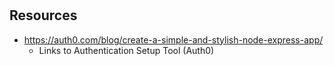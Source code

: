 #

## Resources
- https://auth0.com/blog/create-a-simple-and-stylish-node-express-app/
    - Links to Authentication Setup Tool (Auth0)